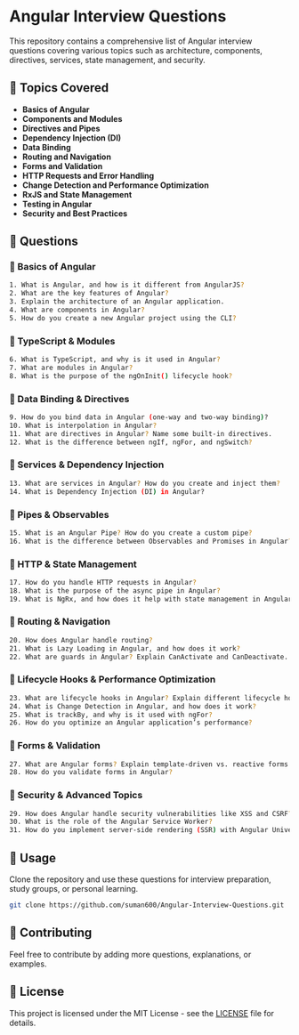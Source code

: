 # Angular Interview Questions

This repository contains a comprehensive list of Angular interview questions covering various topics such as architecture, components, directives, services, state management, and security.

## 📌 Topics Covered

- **Basics of Angular**
- **Components and Modules**
- **Directives and Pipes**
- **Dependency Injection (DI)**
- **Data Binding**
- **Routing and Navigation**
- **Forms and Validation**
- **HTTP Requests and Error Handling**
- **Change Detection and Performance Optimization**
- **RxJS and State Management**
- **Testing in Angular**
- **Security and Best Practices**

## 📖 Questions

### 📌 Basics of Angular
```sh
1. What is Angular, and how is it different from AngularJS?
2. What are the key features of Angular?
3. Explain the architecture of an Angular application.
4. What are components in Angular?
5. How do you create a new Angular project using the CLI?
```

### 📌 TypeScript & Modules
```sh
6. What is TypeScript, and why is it used in Angular?
7. What are modules in Angular?
8. What is the purpose of the ngOnInit() lifecycle hook?
```

### 📌 Data Binding & Directives
```sh
9. How do you bind data in Angular (one-way and two-way binding)?
10. What is interpolation in Angular?
11. What are directives in Angular? Name some built-in directives.
12. What is the difference between ngIf, ngFor, and ngSwitch?
```

### 📌 Services & Dependency Injection
```sh
13. What are services in Angular? How do you create and inject them?
14. What is Dependency Injection (DI) in Angular?
```

### 📌 Pipes & Observables
```sh
15. What is an Angular Pipe? How do you create a custom pipe?
16. What is the difference between Observables and Promises in Angular?
```

### 📌 HTTP & State Management
```sh
17. How do you handle HTTP requests in Angular?
18. What is the purpose of the async pipe in Angular?
19. What is NgRx, and how does it help with state management in Angular?
```

### 📌 Routing & Navigation
```sh
20. How does Angular handle routing?
21. What is Lazy Loading in Angular, and how does it work?
22. What are guards in Angular? Explain CanActivate and CanDeactivate.
```

### 📌 Lifecycle Hooks & Performance Optimization
```sh
23. What are lifecycle hooks in Angular? Explain different lifecycle hooks.
24. What is Change Detection in Angular, and how does it work?
25. What is trackBy, and why is it used with ngFor?
26. How do you optimize an Angular application’s performance?
```

### 📌 Forms & Validation
```sh
27. What are Angular forms? Explain template-driven vs. reactive forms.
28. How do you validate forms in Angular?
```

### 📌 Security & Advanced Topics
```sh
29. How does Angular handle security vulnerabilities like XSS and CSRF?
30. What is the role of the Angular Service Worker?
31. How do you implement server-side rendering (SSR) with Angular Universal?
```

## 📂 Usage
Clone the repository and use these questions for interview preparation, study groups, or personal learning.

```sh
git clone https://github.com/suman600/Angular-Interview-Questions.git
```

## 🚀 Contributing
Feel free to contribute by adding more questions, explanations, or examples.

## 📜 License
This project is licensed under the MIT License - see the [LICENSE](LICENSE) file for details.
